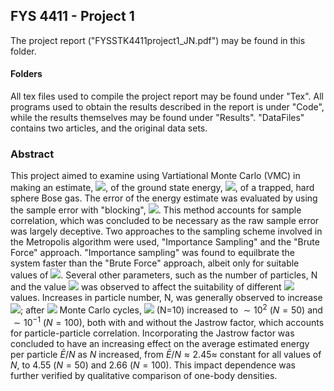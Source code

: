 ## FYS 4411 - Project 1
The project report ("FYSSTK4411project1_JN.pdf") may be found in this folder.
#### Folders
All tex files used to compile the project report may be found under "Tex".  All programs used to obtain the results described in the report is under "Code", while the results themselves may be found under "Results". "DataFiles" contains two articles, and the original data sets. 

### Abstract

This project aimed to examine using Vartiational Monte Carlo (VMC) in making an estimate, 
<img src="https://render.githubusercontent.com/render/math?math=\bar E">, of the ground state energy, 
<img src="https://render.githubusercontent.com/render/math?math=E_0">, of a trapped, hard sphere Bose gas. The error of the energy estimate was evaluated by using the sample error with "blocking", 
<img src="https://render.githubusercontent.com/render/math?math=\hat \sigma">. This method accounts for sample correlation, which was concluded to be necessary as the raw sample error was largely deceptive. Two approaches to the sampling scheme involved in the Metropolis algorithm were used, "Importance Sampling" and the "Brute Force" approach. "Importance sampling" was found to equilbrate the system faster than the "Brute Force" approach, albeit only for suitable values of 
<img src="https://render.githubusercontent.com/render/math?math=\Delta t">. Several other parameters, such as the number of particles, N and the value 
<img src="https://render.githubusercontent.com/render/math?math=\alpha"> was observed to affect the suitability of different
<img src="https://render.githubusercontent.com/render/math?math=\Delta t"> values. Increases in particle number, N, was generally observed to increase 
<img src="https://render.githubusercontent.com/render/math?math=\hat \sigma">; after 
<img src="https://render.githubusercontent.com/render/math?math=2^{18}"> Monte Carlo cycles, 
<img src="https://render.githubusercontent.com/render/math?math=\hat \sigma \sim 10^3"> (N=10) increased to $\sim 10^2$ ($N=50$) and $\sim 10^{-1}$ ($N=100$), both with and without the Jastrow factor, which accounts for particle-particle correlation.  Incorporating the Jastrow factor was concluded to have an increasing effect on the average estimated energy per particle $\bar E /N$ as $N$ increased, from $\bar E/N\approx2.45\approx$ constant for all values of $N$, to $4.55$ ($N=50$) and $2.66$ ($N=100$). This impact dependence was further verified by qualitative comparison of one-body densities. 
